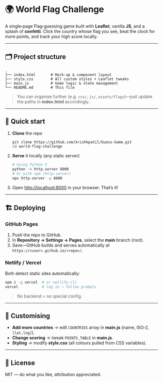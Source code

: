 # 🌍 World Flag Challenge

A single‑page Flag‑guessing game built with **Leaflet**, vanilla **JS**, and a splash of **confetti**. Click the country whose flag you see, beat the clock for more points, and track your high score locally.

---

## 🗂 Project structure

```text
.
├── index.html       # Mark‑up & component layout
├── style.css        # All custom styles + Leaflet tweaks
├── main.js          # Game logic & state management
└── README.md        # This file
```

> You can organise further (e.g. `css/`, `js/`, `assets/flags`)—just update the paths in **index.html** accordingly.

---

## 🚀 Quick start

1. **Clone** the repo

   ```bash
   git clone https://github.com/krishkpatil/Guess-Game.git
   cd world‑flag‑challenge
   ```

2. **Serve** it locally (any static server)

   ```bash
   # Using Python 3
   python -m http.server 8000
   # Or with npm (http‑server)
   npx http-server -p 8000
   ```

3. Open [http://localhost:8000](http://localhost:8000) in your browser. That’s it!

---

## 🏗 Deploying

### GitHub Pages

1. Push the repo to GitHub.
2. In **Repository → Settings → Pages**, select the **main** branch (root).
3. Save—GitHub builds and serves automatically at `https://<user>.github.io/<repo>/`.

### Netlify / Vercel

Both detect static sites automatically:

```bash
npm i -g vercel  # or netlify-cli
vercel           # log in → follow prompts
```

> No backend = no special config.

---

## 🔧 Customising

* **Add more countries** → edit `COUNTRIES` array in **main.js** (name, ISO‑2, `[lat,lng]`).
* **Change scoring** → tweak `POINTS_TABLE` in **main.js**.
* **Styling** → modify **style.css** (all colours pulled from CSS variables).

---

## 📄 License

MIT — do what you like, attribution appreciated.
